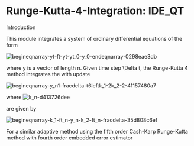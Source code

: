 # Runge-Kutta-4-Integration: IDE_QT

Introduction

This module integrates a system of ordinary differential equations of the form

![begineqnarray-yt-ft-yt-yt_0-y_0-endeqnarray-0298eae3db](https://user-images.githubusercontent.com/10780778/35971972-a25a0336-0cd8-11e8-8047-4795255e70c4.png)

where y is a vector of length n. Given time step \Delta t, the Runge-Kutta 4 method integrates the with update


![begineqnarray-y_n1-fracdelta-t6leftk_1-2k_2-2-41157480a7](https://user-images.githubusercontent.com/10780778/35972069-05d61ecc-0cd9-11e8-8825-6cedb519dfa3.png)

where ![k_n-d413726dee](https://user-images.githubusercontent.com/10780778/35972123-37bb9d9a-0cd9-11e8-94cd-9fdf324a5411.png)


are given by 

![begineqnarray-k_1-ft_n-y_n-k_2-ft_n-fracdelta-35d808c6ef](https://user-images.githubusercontent.com/10780778/35971655-8a34be0a-0cd7-11e8-925d-6cb110703901.png)

For a similar adaptive method using the fifth order Cash-Karp Runge-Kutta method with fourth order embedded error estimator
